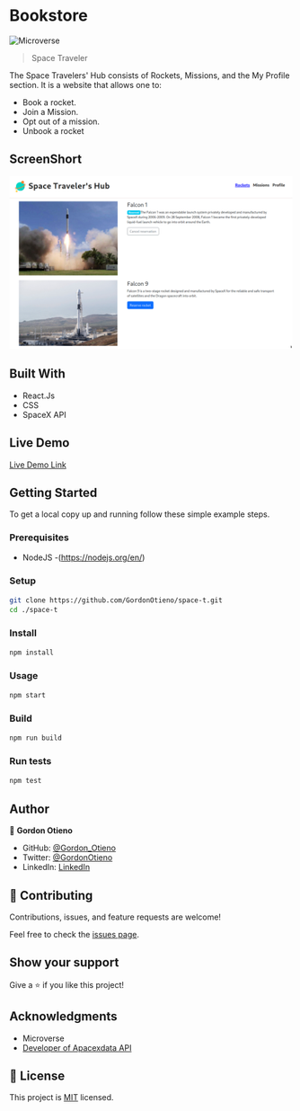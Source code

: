 # Bookstore

![Microverse](https://img.shields.io/badge/Microverse-blueviolet)

> Space Traveler

The Space Travelers' Hub consists of Rockets, Missions, and the My Profile section.
It is a website that allows one to:

- Book a rocket.
- Join a Mission.
- Opt out of a mission.
- Unbook a rocket
## ScreenShort
![](./Screenshot.png)
## Built With

- React.Js
- CSS
- SpaceX  API

 ## Live Demo

[Live Demo Link]()

## Getting Started

To get a local copy up and running follow these simple example steps.

### Prerequisites

- NodeJS -(https://nodejs.org/en/)

### Setup

```bash
git clone https://github.com/GordonOtieno/space-t.git
cd ./space-t
```

### Install

```bash
npm install
```

### Usage

```bash
npm start
```

### Build

```bash
npm run build
```

### Run tests

```bash
npm test
```

## Author

👤 **Gordon Otieno**

- GitHub: [@Gordon_Otieno ](https://github.com/GordonOtieno)
- Twitter: [@GordonOtieno](https://twitter.com/gordonotieno)
- LinkedIn: [LinkedIn](https://www.linkedin.com/in/gordonotieno/)

## 🤝 Contributing

Contributions, issues, and feature requests are welcome!

Feel free to check the [issues page](https://github.com/GordonOtieno/space-t/issues).

## Show your support

Give a ⭐️ if you like this project!


## Acknowledgments

- Microverse
- [Developer of Apacexdata API](https://api.spacexdata.com/v3)

## 📝 License

This project is [MIT](./MIT.md) licensed.
